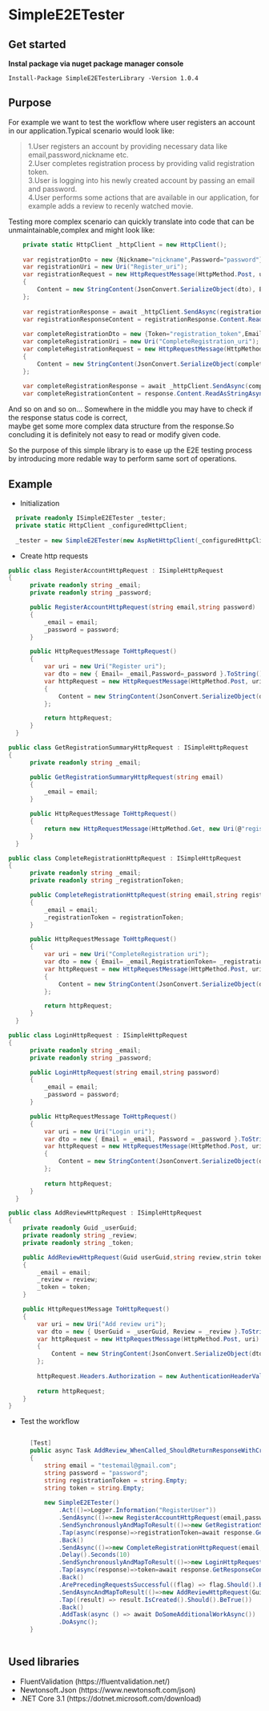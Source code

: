 # SimpleE2ETester

## Get started

**Instal package via nuget package manager console** 

```
Install-Package SimpleE2ETesterLibrary -Version 1.0.4
```
## Purpose
For example we want to test the workflow where user registers an account in our application.Typical scenario would look like:
  >1.User registers an account by providing necessary data like email,password,nickname etc.<br/>
  >2.User completes registration process by providing valid registration token.<br/>
  >3.User is logging into his newly created account by passing an email and password.<br/>
  >4.User performs some actions that are available in our application, for example adds a review to recenly watched movie.

Testing more complex scenario can quickly translate into code that can be unmaintainable,complex and might look like:
```csharp
    private static HttpClient _httpClient = new HttpClient();
    
    var registrationDto = new {Nickname="nickname",Password="password"}.ToString();
    var registrationUri = new Uri("Register_uri");
    var registrationRequest = new HttpRequestMessage(HttpMethod.Post, uri)
    {
        Content = new StringContent(JsonConvert.SerializeObject(dto), Encoding.UTF8, "application/json")
    };
            
    var registrationResponse = await _httpClient.SendAsync(registrationRequest);
    var registrationResponseContent = registrationResponse.Content.ReadAsStringAsync();
    
    var completeRegistrationDto = new {Token="registration_token",Email="email"}.ToString();
    var completeRegistrationUri = new Uri("CompleteRegistration_uri");
    var completeRegistrationRequest = new HttpRequestMessage(HttpMethod.Put, completeRegistrationUri)
    {
        Content = new StringContent(JsonConvert.SerializeObject(completeRegistrationDto), Encoding.UTF8, "application/json")
    };
            
    var completeRegistrationResponse = await _httpClient.SendAsync(completeRegistrationRequest);
    var completeRegistrationContent = response.Content.ReadAsStringAsync()
```
And so on and so on... Somewhere in the middle you may have to check if the response status code is correct,<br />
maybe get some more complex data structure from the response.So concluding it is definitely not easy to read or modify given code.

So the purpose of this simple library is to ease up the E2E testing process by introducing more redable way to perform same sort of operations.

## Example
  - Initialization
  ```csharp
    private readonly ISimpleE2ETester _tester;
    private static HttpClient _configuredHttpClient;
    
    _tester = new SimpleE2ETester(new AspNetHttpClient(_configuredHttpClient));
  ```
  - Create http requests
  ```csharp
  public class RegisterAccountHttpRequest : ISimpleHttpRequest
  {
        private readonly string _email;
        private readonly string _password;

        public RegisterAccountHttpRequest(string email,string password)
        {
            _email = email;
            _password = password;
        }

        public HttpRequestMessage ToHttpRequest()
        {
            var uri = new Uri("Register uri");
            var dto = new { Email= _email,Password=_password }.ToString();
            var httpRequest = new HttpRequestMessage(HttpMethod.Post, uri)
            {
                Content = new StringContent(JsonConvert.SerializeObject(dto), Encoding.UTF8, "application/json")
            };

            return httpRequest;
        }
    }
  ```
  ```csharp
  public class GetRegistrationSummaryHttpRequest : ISimpleHttpRequest
  {
        private readonly string _email;

        public GetRegistrationSummaryHttpRequest(string email)
        {
            _email = email;
        }

        public HttpRequestMessage ToHttpRequest()
        {
            return new HttpRequestMessage(HttpMethod.Get, new Uri(@"registration_url/" + _email));
        }
    }
  
  ```
  ```csharp
  public class CompleteRegistrationHttpRequest : ISimpleHttpRequest
  {
        private readonly string _email;
        private readonly string _registrationToken;

        public CompleteRegistrationHttpRequest(string email,string registrationToken)
        {
            _email = email;
            _registrationToken = registrationToken;
        }

        public HttpRequestMessage ToHttpRequest()
        {
            var uri = new Uri("CompleteRegistration uri");
            var dto = new { Email= _email,RegistrationToken= _registrationToken }.ToString();
            var httpRequest = new HttpRequestMessage(HttpMethod.Post, uri)
            {
                Content = new StringContent(JsonConvert.SerializeObject(dto), Encoding.UTF8, "application/json")
            };

            return httpRequest;
        }
    }
  ```
  ```csharp
  public class LoginHttpRequest : ISimpleHttpRequest
  {
        private readonly string _email;
        private readonly string _password;

        public LoginHttpRequest(string email,string password)
        {
            _email = email;
            _password = password;
        }

        public HttpRequestMessage ToHttpRequest()
        {
            var uri = new Uri("Login uri");
            var dto = new { Email = _email, Password = _password }.ToString();
            var httpRequest = new HttpRequestMessage(HttpMethod.Post, uri)
            {
                Content = new StringContent(JsonConvert.SerializeObject(dto), Encoding.UTF8, "application/json")
            };
            
            return httpRequest;
        }
    }
  ```
  
  ```csharp
  public class AddReviewHttpRequest : ISimpleHttpRequest
  {
      private readonly Guid _userGuid;
      private readonly string _review;
      private readonly string _token;

      public AddReviewHttpRequest(Guid userGuid,string review,strin token)
      {
          _email = email;
          _review = review;
          _token = token;
      }

      public HttpRequestMessage ToHttpRequest()
      {
          var uri = new Uri("Add review uri");
          var dto = new { UserGuid = _userGuid, Review = _review }.ToString();
          var httpRequest = new HttpRequestMessage(HttpMethod.Post, uri)
          {
              Content = new StringContent(JsonConvert.SerializeObject(dto), Encoding.UTF8, "application/json")
          };
          
          httpRequest.Headers.Authorization = new AuthenticationHeaderValue("Bearer",_token);
          
          return httpRequest;
      }
  }
  ```
  - Test the workflow
  ```csharp
  
        [Test]
        public async Task AddReview_WhenCalled_ShouldReturnResponseWithCreatedStatusCode()
        {
            string email = "testemail@gmail.com";
            string password = "password";
            string registrationToken = string.Empty;
            string token = string.Empty;
        
            new SimpleE2ETester()
                .Act(()=>Logger.Information("RegisterUser"))
                .SendAsync(()=>new RegisterAccountHttpRequest(email,password))
                .SendSynchronouslyAndMapToResult(()=>new GetRegistrationSummaryHttpRequest(email))
                .Tap(async(response)=>registrationToken=await response.GetResponseContentAsync<string>())
                .Back()
                .SendAsync(()=>new CompleteRegistrationHttpRequest(email,registrationToken))
                .Delay().Seconds(10)
                .SendSynchronouslyAndMapToResult(()=>new LoginHttpRequest(email,registrationToken))
                .Tap(async(response)=>token=await response.GetResponseContentAsync<string>())
                .Back()
                .ArePrecedingRequestsSuccessful((flag) => flag.Should().BeTrue())
                .SendAsyncAndMapToResult(()=>new AddReviewHttpRequest(Guid.NewGuid(),"Review",token))
                .Tap((result) => result.IsCreated().Should().BeTrue())
                .Back()
                .AddTask(async () => await DoSomeAdditionalWorkAsync())
                .DoAsync();
        }
    
  ```
  ## Used libraries
  <ul>
  <li>FluentValidation (https://fluentvalidation.net/)</li>
  <li>Newtonsoft.Json (https://www.newtonsoft.com/json)</li>
  <li>.NET Core 3.1 (https://dotnet.microsoft.com/download)</li>
</ul>

      
  
